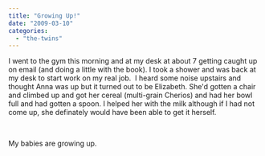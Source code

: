 ```yaml
---
title: "Growing Up!"
date: "2009-03-10"
categories: 
  - "the-twins"
---
```


I went to the gym this morning and at my desk at about 7 getting caught up on email (and doing a little with the book). I took a shower and was back at my desk to start work on my real job.  I heard some noise upstairs and thought Anna was up but it turned out to be Elizabeth. She'd gotten a chair and climbed up and got her cereal (multi-grain Cherios) and had her bowl full and had gotten a spoon. I helped her with the milk although if I had not come up, she definately would have been able to get it herself.

 

My babies are growing up.
